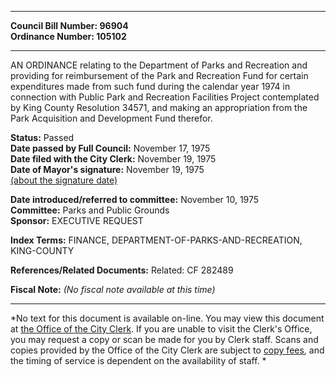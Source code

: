 * * * * *  
  
**Council Bill Number: [](#h0)[](#h2)96904**   
**Ordinance Number: 105102**  
  
* * * * *  
  
AN ORDINANCE relating to the Department of Parks and Recreation and providing for reimbursement of the Park and Recreation Fund for certain expenditures made from such fund during the calendar year 1974 in connection with Public Park and Recreation Facilities Project contemplated by King County Resolution 34571, and making an appropriation from the Park Acquisition and Development Fund therefor.  
  
**Status:** Passed   
**Date passed by Full Council:** November 17, 1975   
**Date filed with the City Clerk:** November 19, 1975   
**Date of Mayor's signature:** November 19, 1975   
[(about the signature date)](/~public/approvaldate.htm)   
  
  
**Date introduced/referred to committee:** November 10, 1975   
**Committee:** Parks and Public Grounds   
**Sponsor:** EXECUTIVE REQUEST   
  
**Index Terms:** FINANCE, DEPARTMENT-OF-PARKS-AND-RECREATION, KING-COUNTY  
  
**References/Related Documents:** Related: CF 282489  
  
**Fiscal Note:** *(No fiscal note available at this time)*  
  
* * * * *  
  
*No text for this document is available on-line. You may view this document at [the Office of the City Clerk](http://www.seattle.gov/leg/clerk/contactUs.htm). If you are unable to visit the Clerk's Office, you may request a copy or scan be made for you by Clerk staff. Scans and copies provided by the Office of the City Clerk are subject to [copy fees](http://clerk.seattle.gov/~public/clerkfees.htm), and the timing of service is dependent on the availability of staff. *  
  
  
